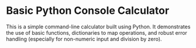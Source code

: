 # Basic Python Console Calculator

This is a simple command-line calculator built using Python. It demonstrates the use of basic functions, dictionaries to map operations, and robust error handling (especially for non-numeric input and division by zero).